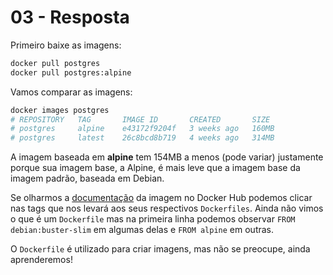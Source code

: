 # 03 - Resposta

Primeiro baixe as imagens:

```bash
docker pull postgres
docker pull postgres:alpine
```

Vamos comparar as imagens:

```bash
docker images postgres
# REPOSITORY   TAG       IMAGE ID       CREATED       SIZE
# postgres     alpine    e43172f9204f   3 weeks ago   160MB
# postgres     latest    26c8bcd8b719   4 weeks ago   314MB
```

A imagem baseada em **alpine** tem 154MB a menos (pode variar) justamente porque sua imagem base, a Alpine, é mais leve que a imagem base da imagem padrão, baseada em Debian.

Se olharmos a [documentação](https://hub.docker.com/_/postgres) da imagem no Docker Hub podemos clicar nas tags que nos levará aos seus respectivos `Dockerfiles`. Ainda não vimos o que é um `Dockerfile` mas na primeira linha podemos observar `FROM debian:buster-slim` em algumas delas e `FROM alpine` em outras.

O `Dockerfile` é utilizado para criar imagens, mas não se preocupe, ainda aprenderemos!
